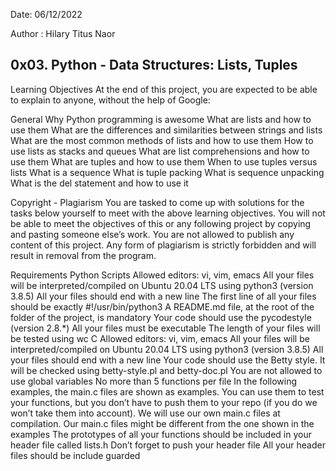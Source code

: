 Date: 06/12/2022

Author : Hilary Titus Naor

0x03. Python - Data Structures: Lists, Tuples
---------------------------------------------------
Learning Objectives
At the end of this project, you are expected to be able to explain to anyone, without the help of Google:

General
Why Python programming is awesome
What are lists and how to use them
What are the differences and similarities between strings and lists
What are the most common methods of lists and how to use them
How to use lists as stacks and queues
What are list comprehensions and how to use them
What are tuples and how to use them
When to use tuples versus lists
What is a sequence
What is tuple packing
What is sequence unpacking
What is the del statement and how to use it

Copyright - Plagiarism
You are tasked to come up with solutions for the tasks
below yourself to meet with the above learning objectives.
You will not be able to meet the objectives of this or any
following project by copying and pasting someone else’s work.
You are not allowed to publish any content of this project.
Any form of plagiarism is strictly forbidden and will result
in removal from the program.

Requirements
Python Scripts
Allowed editors: vi, vim, emacs
All your files will be interpreted/compiled on Ubuntu 20.04 
LTS using python3 (version 3.8.5)
All your files should end with a new line
The first line of all your files should 
be exactly #!/usr/bin/python3
A README.md file, at the root of the folder of the 
project, is mandatory
Your code should use the pycodestyle (version 2.8.*)
All your files must be executable
The length of your files will be tested using wc
C
Allowed editors: vi, vim, emacs
All your files will be interpreted/compiled on Ubuntu 20.04 LTS 
using python3 (version 3.8.5)
All your files should end with a new line
Your code should use the Betty style. It will be checked 
using betty-style.pl and betty-doc.pl
You are not allowed to use global variables
No more than 5 functions per file
In the following examples, the main.c files are shown as examples. 
You can use them to test your functions, but you don’t have to push 
them to your repo (if you do we won’t take them into account). 
We will use our own main.c files at compilation. Our main.c 
files might be different from the one shown in the examples
The prototypes of all your functions should be included in 
your header file called lists.h
Don’t forget to push your header file
All your header files should be include guarded
